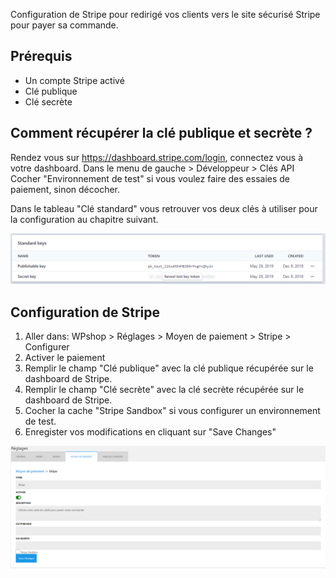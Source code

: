 
Configuration de Stripe pour redirigé vos clients vers le site sécurisé Stripe pour payer sa commande.

## Prérequis

* Un compte Stripe activé
* Clé publique
* Clé secrète

## Comment récupérer la clé publique et secrète ?

Rendez vous sur https://dashboard.stripe.com/login, connectez vous à votre dashboard.
Dans le menu de gauche > Développeur > Clés API
Cocher "Environnement de test" si vous voulez faire des essaies de paiement, sinon décocher.

Dans le tableau "Clé standard" vous retrouver vos deux clés à utiliser pour la configuration au chapitre suivant.

![](https://github.com/Eoxia/wpshop-docs/blob/master/images/stripe-test-key.PNG)

## Configuration de Stripe

1. Aller dans: WPshop > Réglages > Moyen de paiement > Stripe > Configurer
2. Activer le paiement
3. Remplir le champ "Clé publique" avec la clé publique récupérée sur le dashboard de Stripe.
4. Remplir le champ "Clé secrète" avec la clé secrète récupérée sur le dashboard de Stripe.
5. Cocher la cache "Stripe Sandbox" si vous configurer un environnement de test.
6. Enregister vos modifications en cliquant sur "Save Changes"

![](https://github.com/Eoxia/wpshop-docs/blob/master/images/stripe.PNG)
